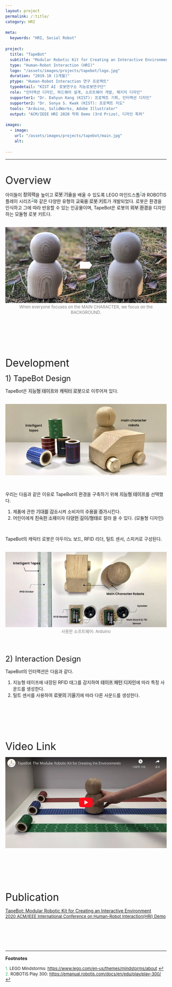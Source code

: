 ```yaml
---
layout: project
permalink: /:title/
category: HRI

meta:
  keywords: "HRI, Social Robot"

project:
  title: "TapeBot"
  subtitle: "Modular Robotic Kit for Creating an Interactive Environment"
  type: "Human-Robot Interaction (HRI)"
  logo: "/assets/images/projects/tapebot/logo.jpg"
  duration: "2019.10 (1개월)"
  ptype: "Human-Robot Interaction 연구 프로젝트"
  typedetail: "KIST AIㆍ로봇연구소 지능로봇연구단"
  role: "인터랙션 디자인, 하드웨어 설계, 소프트웨어 개발, 패키지 디자인"
  supporter1: "Dr. Dahyun Kang (KIST): 프로젝트 기획, 인터랙션 디자인"
  supporter2: "Dr. Sonya S. Kwak (KIST): 프로젝트 지도"
  tools: "Arduino, SolidWorks, Adobe Illustrator"
  output: "ACM/IEEE HRI 2020 학회 Demo (3rd Prize), 디자인 특허"

images:
  - image:
    url: "/assets/images/projects/tapebot/main.jpg"
    alt:

---
```

---
<br>

<font size="6em">Overview</font>
<br>

아이들이 <span style="background-color:#EBEBEB">창의력</span>을 높이고 <span style="background-color:#EBEBEB">로봇 기술</span>을 배울 수 있도록 LEGO 마인드스톰<sup id="F01">[<span style="color:MediumSeaGreen">1</span>](#footnote_1)</sup>과 ROBOTIS 플레이 시리즈<sup id="F02">[<span style="color:MediumSeaGreen">2</span>](#footnote_2)</sup>와 같은 다양한 유형의 <span style="background-color:#EBEBEB">교육용 로봇 키트</span>가 개발되었다. 로봇은 환경을 인식하고 그에 따라 반응할 수 있는 인공물이며, TapeBot은 로봇의 <span style="background-color:#EBEBEB">외부 환경</span>을 디자인하는 모듈형 로봇 키트다.  
<br>

<p align="center">
  <img src="/assets/images/projects/tapebot/de1.png">
  <br>
  <font size="2em" color="gray">When everyone focuses on the MAIN CHARACTER, we focus on the BACKGROUND.</font>
</p>
<br><br><br><br><br><br>

<font size="6em">Development</font>
<br>

<font size="5em">1) TapeBot Design</font>
<br>

TapeBot은 <span style="background-color:#EBEBEB">지능형 테이프</span>와 <span style="background-color:#EBEBEB">캐릭터 로봇</span>으로 이루어져 있다.  
<br>

<p align="center">
  <img src="/assets/images/projects/tapebot/de2.png">
</p>  
<br>

우리는 다음과 같은 이유로 TapeBot의 환경을 구축하기 위해 <span style="background-color:#EBEBEB">지능형 테이프</span>를 선택했다.
01. 제품에 관한 <span style="background-color:#EBEBEB">기대를 감소</span>시켜 소비자의 <span style="background-color:#EBEBEB">수용을 증가</span>시킨다.
02. 어린이에게 <span style="background-color:#EBEBEB">친숙한 소재</span>이자 <span style="background-color:#EBEBEB">다양한 길이/형태</span>로 잘라 쓸 수 있다. (모듈형 디자인)  
<br>

TapeBot의 캐릭터 로봇은 아두이노 보드, RFID 리더, 틸트 센서, 스피커로 구성된다.  
<br>

<p align="center">
  <img src="/assets/images/projects/tapebot/de3.png">
  <br>
  <font size="2em" color="gray">사용한 소프트웨어: Arduino</font>
</p>
<br><br>

<font size="5em">2) Interaction Design</font>
<br>

TapeBot의 인터랙션은 다음과 같다.
01. 지능형 테이프에 내장된 RFID 태그를 감지하여 <span style="background-color:#EBEBEB">테이프 패턴 디자인</span>에 따라 특정 사운드를 생성한다.
02. 틸트 센서를 사용하여 <span style="background-color:#EBEBEB">로봇의 기울기</span>에 따라 다른 사운드를 생성한다.

<br><br><br><br><br><br>

<font size="6em">Video Link</font>
<br>

<p align="center">
  <a href="https://youtu.be/JyFbIBUp92c">
  <img src="/assets/images/projects/tapebot/video.png">
  </a>
</p>  
<br><br><br><br><br><br>

<font size="6em">Publication</font>
<br>

[<u>TapeBot: Modular Robotic Kit for Creating an Interactive Environment</u> <br> <font size="2em"><u>2020 ACM/IEEE International Conference on Human-Robot Interaction(HRI) Demo</u></font>](https://dl.acm.org/doi/10.1145/3371382.3378200)
<br><br><br><br><br><br>

---

**Footnotes**  

<a name="footnote_1"><font size="2em" color="MediumSeaGreen">1.</font></a> <font size="2em">LEGO Mindstorms: </font>[<font size="2em"><u>https://www.lego.com/en-us/themes/mindstorms/about</u></font>](https://www.lego.com/en-us/themes/mindstorms/about) [↩](#F01)  
<a name="footnote_2"><font size="2em" color="MediumSeaGreen">2.</font></a> <font size="2em">ROBOTIS Play 300: </font>[<font size="2em"><u>https://emanual.robotis.com/docs/en/edu/play/play-300/</u></font>](https://emanual.robotis.com/docs/en/edu/play/play-300/) [↩](#F02)  
<br><br><br>
